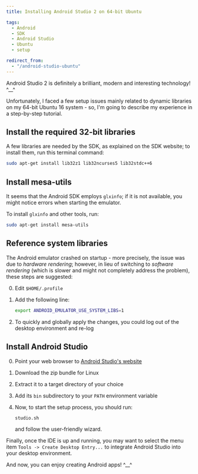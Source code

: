```yaml
---
title: Installing Android Studio 2 on 64-bit Ubuntu

tags:
  - Android
  - SDK
  - Android Studio
  - Ubuntu
  - setup

redirect_from:
  - "/android-studio-ubuntu"
---
```


Android Studio 2 is definitely a brilliant, modern and interesting technology! ^\_\_^

Unfortunately, I faced a few setup issues mainly related to dynamic libraries on my 64-bit Ubuntu 16 system - so, I'm going to describe my experience in a step-by-step tutorial.


## Install the required 32-bit libraries

A few libraries are needed by the SDK, as explained on the SDK website; to install them, run this terminal command:

```bash
sudo apt-get install lib32z1 lib32ncurses5 lib32stdc++6
```

## Install mesa-utils

It seems that the Android SDK employs `glxinfo`; if it is not available, you might notice errors when starting the emulator.

To install `glxinfo` and other tools, run:

```bash
sudo apt-get install mesa-utils
```


## Reference system libraries

The Android emulator crashed on startup - more precisely, the issue was due to *hardware rendering*; however, in lieu of switching to *software rendering* (which is slower and might not completely address the problem), these steps are suggested:

0. Edit `$HOME/.profile`

0. Add the following line:

   ```bash
   export ANDROID_EMULATOR_USE_SYSTEM_LIBS=1
   ```

0. To quickly and globally apply the changes, you could log out of the desktop environment and re-log


## Install Android Studio

0. Point your web browser to [Android Studio's website](http://developer.android.com/sdk/)

0. Download the zip bundle for Linux

0. Extract it to a target directory of your choice

0. Add its `bin` subdirectory to your `PATH` environment variable

0. Now, to start the setup process, you should run:

   ```bash
   studio.sh
   ```

   and follow the user-friendly wizard.


Finally, once the IDE is up and running, you may want to select the menu item `Tools -> Create Desktop Entry...` to integrate Android Studio into your desktop environment.


And now, you can enjoy creating Android apps! ^\_\_^
